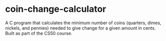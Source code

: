 # coin-change-calculator
A C program that calculates the minimum number of coins (quarters, dimes, nickels, and pennies) needed to give change for a given amount in cents. Built as part of the CS50 course.
